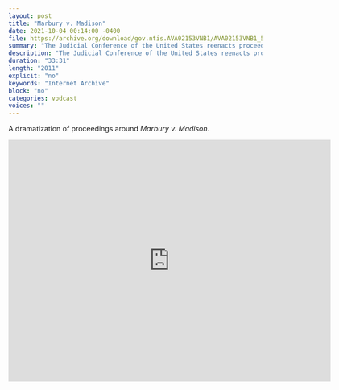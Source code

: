 ```yaml
---
layout: post
title: "Marbury v. Madison"
date: 2021-10-04 00:14:00 -0400
file: https://archive.org/download/gov.ntis.AVA02153VNB1/AVA02153VNB1_512kb.mp4
summary: "The Judicial Conference of the United States reenacts proceedings around this seminal case."
description: "The Judicial Conference of the United States reenacts proceedings around this seminal case."
duration: "33:31"
length: "2011"
explicit: "no" 
keywords: "Internet Archive"
block: "no" 
categories: vodcast
voices: ""
---
```


A dramatization of proceedings around *Marbury v. Madison*.  

<iframe src="https://archive.org/embed/gov.ntis.AVA02153VNB1" width="640" height="480" frameborder="0" webkitallowfullscreen="true" mozallowfullscreen="true" allowfullscreen></iframe>  














